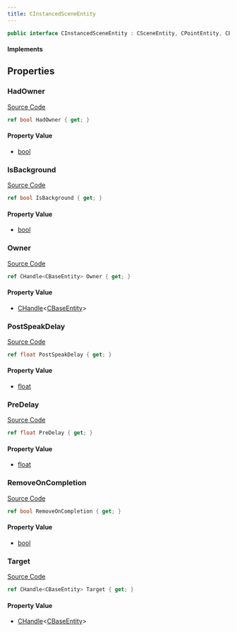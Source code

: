 ```yaml
---
title: CInstancedSceneEntity
---
```


```csharp
public interface CInstancedSceneEntity : CSceneEntity, CPointEntity, CBaseEntity, CEntityInstance, ISchemaClass<CEntityInstance>, ISchemaClass<CBaseEntity>, ISchemaClass<CPointEntity>, ISchemaClass<CSceneEntity>, ISchemaClass<CInstancedSceneEntity>, ISchemaField, ISchemaClass, INativeHandle
```

#### Implements

## Properties

### HadOwner

[Source Code](https://github.com/swiftly-solution/swiftlys2/blob/beta/managed/src/SwiftlyS2.Generated/Schemas/Interfaces/CInstancedSceneEntity.cs#L18)

```csharp
ref bool HadOwner { get; }
```

#### Property Value

- [bool](https://learn.microsoft.com/dotnet/api/system.boolean)

### IsBackground

[Source Code](https://github.com/swiftly-solution/swiftlys2/blob/beta/managed/src/SwiftlyS2.Generated/Schemas/Interfaces/CInstancedSceneEntity.cs#L24)

```csharp
ref bool IsBackground { get; }
```

#### Property Value

- [bool](https://learn.microsoft.com/dotnet/api/system.boolean)

### Owner

[Source Code](https://github.com/swiftly-solution/swiftlys2/blob/beta/managed/src/SwiftlyS2.Generated/Schemas/Interfaces/CInstancedSceneEntity.cs#L16)

```csharp
ref CHandle<CBaseEntity> Owner { get; }
```

#### Property Value

- [CHandle](/docs/api/shared/natives/chandle-1)<[CBaseEntity](/docs/api/shared/schemadefinitions/cbaseentity)>

### PostSpeakDelay

[Source Code](https://github.com/swiftly-solution/swiftlys2/blob/beta/managed/src/SwiftlyS2.Generated/Schemas/Interfaces/CInstancedSceneEntity.cs#L20)

```csharp
ref float PostSpeakDelay { get; }
```

#### Property Value

- [float](https://learn.microsoft.com/dotnet/api/system.single)

### PreDelay

[Source Code](https://github.com/swiftly-solution/swiftlys2/blob/beta/managed/src/SwiftlyS2.Generated/Schemas/Interfaces/CInstancedSceneEntity.cs#L22)

```csharp
ref float PreDelay { get; }
```

#### Property Value

- [float](https://learn.microsoft.com/dotnet/api/system.single)

### RemoveOnCompletion

[Source Code](https://github.com/swiftly-solution/swiftlys2/blob/beta/managed/src/SwiftlyS2.Generated/Schemas/Interfaces/CInstancedSceneEntity.cs#L26)

```csharp
ref bool RemoveOnCompletion { get; }
```

#### Property Value

- [bool](https://learn.microsoft.com/dotnet/api/system.boolean)

### Target

[Source Code](https://github.com/swiftly-solution/swiftlys2/blob/beta/managed/src/SwiftlyS2.Generated/Schemas/Interfaces/CInstancedSceneEntity.cs#L28)

```csharp
ref CHandle<CBaseEntity> Target { get; }
```

#### Property Value

- [CHandle](/docs/api/shared/natives/chandle-1)<[CBaseEntity](/docs/api/shared/schemadefinitions/cbaseentity)>

